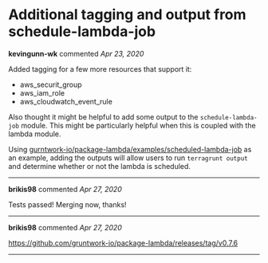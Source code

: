# Additional tagging and output from schedule-lambda-job

**kevingunn-wk** commented *Apr 23, 2020*

Added tagging for a few more resources that support it:
- aws_securit_group
- aws_iam_role
- aws_cloudwatch_event_rule

Also thought it might be helpful to add some output to the `schedule-lambda-job` module. This might be particularly helpful when this is coupled with the lambda module.

Using [gurntwork-io/package-lambda/examples/scheduled-lambda-job](https://github.com/gruntwork-io/package-lambda/tree/master/examples/scheduled-lambda-job) as an example, adding the outputs will allow users to run `terragrunt output` and determine whether or not the lambda is scheduled.
<br />
***


**brikis98** commented *Apr 27, 2020*

Tests passed! Merging now, thanks!
***

**brikis98** commented *Apr 27, 2020*

https://github.com/gruntwork-io/package-lambda/releases/tag/v0.7.6
***

